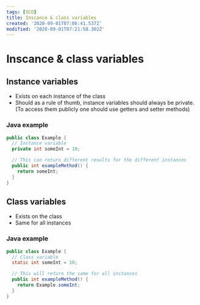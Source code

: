 ```yaml
---
tags: [SCO]
title: Inscance & class variables
created: '2020-09-01T07:06:41.537Z'
modified: '2020-09-01T07:21:58.302Z'
---
```


# Inscance & class variables

## Instance variables
- Exists on each instance of the class
- Should as a rule of thumb, instance variables should always be private. (To access them publicly one should use getters and setter methods)

### Java example
```java
public class Example {
  // Instance variable
  private int someInt = 10;

  // This can return different results for the different instances
  public int exampleMethod() {
    return someInt;
  }
}
```

## Class variables
- Exists on the class
- Same for all instances

### Java example
```java
public class Example {
  // Class variable
  static int someInt = 10;

  // This will return the same for all instances
  public int exampleMethod() {
    return Example.someInt;
  }
}
```

